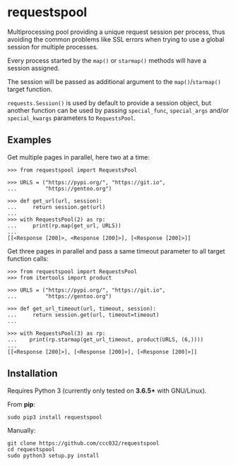 # requestspool

Multiprocessing pool providing a unique request session per process,
thus avoiding the common problems like SSL errors when trying to use a
global session for multiple processes.

Every process started by the `map()` or `starmap()` methods will have a
session assigned.

The session will be passed as additional argument to the
`map()`/`starmap()` target function.

`requests.Session()` is used by default to provide a session object, but
another function can be used by passing `special_func`, `special_args` and/or
`special_kwargs` parameters to `RequestsPool`.

## Examples

Get multiple pages in parallel, here two at a time:

    >>> from requestspool import RequestsPool

    >>> URLS = ("https://pypi.org/", "https://git.io",
    ...         "https://gentoo.org")

    >>> def get_url(url, session):
    ...     return session.get(url)
    ...
    >>> with RequestsPool(2) as rp:
    ...     print(rp.map(get_url, URLS))
    ...
    [[<Response [200]>, <Response [200]>], [<Response [200]>]]

Get three pages in parallel and pass a same timeout parameter
to all target function calls:

    >>> from requestspool import RequestsPool
    >>> from itertools import product

    >>> URLS = ("https://pypi.org/", "https://git.io",
    ...         "https://gentoo.org")

    >>> def get_url_timeout(url, timeout, session):
    ...     return session.get(url, timeout=timeout)
    ...

    >>> with RequestsPool(3) as rp:
    ...    print(rp.starmap(get_url_timeout, product(URLS, (6,))))
    ...
    [[<Response [200]>], [<Response [200]>], [<Response [200]>]]

## Installation

Requires Python 3 (currently only tested on **3.6.5+** with GNU/Linux).

From **pip**:

    sudo pip3 install requestspool

Manually:

    git clone https://github.com/ccc032/requestspool
    cd requestspool
    sudo python3 setup.py install 
